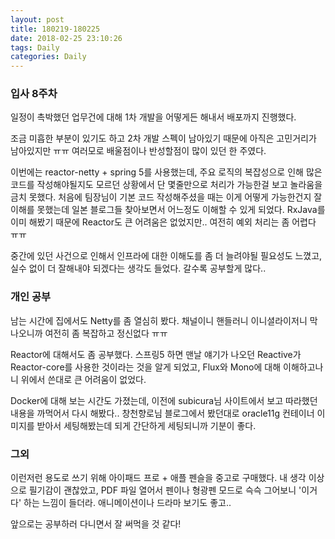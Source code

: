 ```yaml
---
layout: post
title: 180219-180225
date: 2018-02-25 23:10:26
tags: Daily
categories: Daily
---
```


### 입사 8주차

일정이 촉박했던 업무건에 대해 1차 개발을 어떻게든 해내서 배포까지 진행했다.

조금 미흡한 부분이 있기도 하고 2차 개발 스펙이 남아있기 때문에 아직은 고민거리가 남아있지만 ㅠㅠ 여러모로 배울점이나 반성할점이 많이 있던 한 주였다.

이번에는 reactor-netty + spring 5를 사용했는데, 주요 로직의 복잡성으로 인해 많은 코드를 작성해야될지도 모르던 상황에서 단 몇줄만으로 처리가 가능한걸 보고 놀라움을 금치 못했다. 처음에 팀장님이 기본 코드 작성해주셨을 때는 이게 어떻게 가능한건지 잘 이해를 못했는데 일본 블로그들 찾아보면서 어느정도 이해할 수 있게 되었다. RxJava를 이미 해봤기 때문에 Reactor도 큰 어려움은 없었지만.. 여전히 예외 처리는 좀 어렵다 ㅠㅠ

중간에 있던 사건으로 인해서 인프라에 대한 이해도를 좀 더 늘려야될 필요성도 느꼈고, 실수 없이 더 잘해내야 되겠다는 생각도 들었다. 갈수록 공부할게 많다..

### 개인 공부

남는 시간에 집에서도 Netty를 좀 열심히 봤다. 채널이니 핸들러니 이니셜라이저니 막 나오니까 여전히 좀 복잡하고 정신없다 ㅠㅠ

Reactor에 대해서도 좀 공부했다. 스프링5 하면 맨날 얘기가 나오던 Reactive가 Reactor-core를 사용한 것이라는 것을 알게 되었고, Flux와 Mono에 대해 이해하고나니 위에서 쓴대로 큰 어려움이 없었다.

Docker에 대해 보는 시간도 가졌는데, 이전에 subicura님 사이트에서 보고 따라했던 내용을 까먹어서 다시 해봤다.. 창천향로님 블로그에서 봤던대로 oracle11g 컨테이너 이미지를 받아서 세팅해봤는데 되게 간단하게 세팅되니까 기분이 좋다.

### 그외

이런저런 용도로 쓰기 위해 아이패드 프로 + 애플 펜슬을 중고로 구매했다. 내 생각 이상으로 필기감이 괜찮았고, PDF 파일 열어서 펜이나 형광펜 모드로 슥슥 그어보니 '이거다' 하는 느낌이 들더라. 애니메이션이나 드라마 보기도 좋고..

앞으로는 공부하러 다니면서 잘 써먹을 것 같다!
